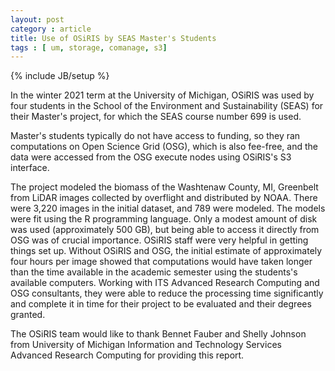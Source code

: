 ```yaml
---
layout: post
category : article 
title: Use of OSiRIS by SEAS Master's Students
tags : [ um, storage, comanage, s3]
---
```

{% include JB/setup %}

In the winter 2021 term at the University of Michigan, OSiRIS was used by four students in the School of the Environment and Sustainability (SEAS) for their Master's project, for which the SEAS course number 699 is used.

<!--excerpt-->

Master's students typically do not have access to funding, so they ran computations on Open Science Grid (OSG), which is also fee-free, and the data were accessed from the OSG execute nodes using OSiRIS's S3 interface.

The project modeled the biomass of the Washtenaw County, MI, Greenbelt from LiDAR images collected by overflight and distributed by NOAA. There were 3,220 images in the initial dataset, and 789 were modeled. The models were fit using the R programming language. Only a modest amount of disk was used (approximately 500 GB), but being able to access it directly from OSG was of crucial importance. OSiRIS staff were very helpful in getting things set up. Without OSiRIS and OSG, the initial estimate of approximately four hours per image showed that computations would have taken longer than the time available in the academic semester using the students's available computers.  Working with ITS Advanced Research Computing and OSG consultants, they were able to reduce the processing time significantly and complete it in time for their project to be evaluated and their degrees granted.

The OSiRIS team would like to thank Bennet Fauber and Shelly Johnson from University of Michigan Information and Technology Services Advanced  Research Computing for providing this report.
